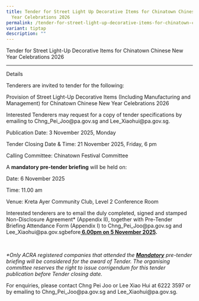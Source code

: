 ```yaml
---
title: Tender for Street Light Up Decorative Items for Chinatown Chinese New
  Year Celebrations 2026
permalink: /tender-for-street-light-up-decorative-items-for-chinatown-chinese-new-year-celebrations-2026/
variant: tiptap
description: ""
---
```

<p>Tender for Street Light-Up Decorative Items for Chinatown Chinese New
Year Celebrations 2026</p>
<hr>
<p>Details</p>
<p>Tenderers are invited to tender for the following:</p>
<p>Provision of Street Light-Up Decorative Items (Including Manufacturing
and Management) for Chinatown Chinese New Year Celebrations 2026</p>
<p>Interested Tenderers may request for a copy of tender specifications by
emailing to <a rel="noopener noreferrer nofollow" target="_blank">Chng_Pei_Joo@pa.gov.sg</a> and
<a rel="noopener noreferrer nofollow" target="_blank">Lee_Xiaohui@pa.gov.sg</a>.</p>
<p>Publication Date: 3 November 2025, Monday</p>
<p>Tender Closing Date &amp; Time: 21 November 2025, Friday, 6 pm</p>
<p>Calling Committee: Chinatown Festival Committee</p>
<p>A <strong>mandatory pre-tender briefing</strong> will be held on:</p>
<p>Date: 6 November 2025&nbsp;</p>
<p>Time: 11.00 am&nbsp;</p>
<p>Venue: Kreta Ayer Community Club, Level 2 Conference Room&nbsp;</p>
<p></p>
<p>Interested tenderers are to email the duly completed, signed and stamped
Non-Disclosure Agreement* (Appendix II), together with Pre-Tender Briefing
Attendance Form (Appendix I) to <a rel="noopener noreferrer nofollow" target="_blank">Chng_Pei_Joo@pa.gov.sg</a> and
<a rel="noopener noreferrer nofollow" target="_blank">Lee_Xiaohui@pa.gov.sg</a>before<strong><u> 6.00pm on 5 November 2025</u>.</strong>
</p>
<p>&nbsp;</p>
<p><em>*Only ACRA registered companies that attended the </em><strong><em><u>Mandatory</u></em></strong><em> pre-tender briefing will be considered for the award of Tender. The organising committee reserves the right to issue corrigendum for this tender publication before Tender closing date.</em>
</p>
<p>For enquiries, please contact Chng Pei Joo or Lee Xiao Hui at 6222 3597
or by emailing to <a rel="noopener noreferrer nofollow" target="_blank">Chng_Pei_Joo@pa.gov.sg</a> and
<a rel="noopener noreferrer nofollow" target="_blank">Lee_Xiaohui@pa.gov.sg</a>.</p>